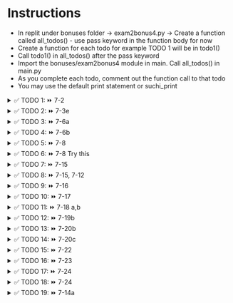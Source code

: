 # Instructions  

- In replit under bonuses folder -> exam2bonus4.py -> Create a function called all_todos() - use pass keyword in the function body for now
- Create a function for each todo for example TODO 1 will be in todo1()
- Call todo1() in all_todos() after the pass keyword
- Import the bonuses/exam2bonus4 module in main. Call all_todos() in main.py
- As you complete each todo, comment out the function call to that todo
- You may use the default print statement or suchi_print

<details>
  <summary>
    ✅ TODO 1: ⏩ 7-2
  </summary>
  Create and print an empty list
</details>


<details>
  <summary>
    ✅ TODO 2: ⏩ 7-3e
  </summary>
  Create and print a list with 5 values of your choice, they can be of any datatype
</details>


<details>
  <summary>
    ✅ TODO 3: ⏩ 7-6a
  </summary>
  Print the THIRD element of the student list<br>
  <code>student = [123678, "James Smith", "COSC", 3.67, [90, 95, 67]]</code>
</details>


<details>
  <summary>
    ✅ TODO 4: ⏩ 7-6b
  </summary>
  Print the value 3.67 from the student list using negative index<br>
  <code>student = [123678, "James Smith", "COSC", 3.67, [90, 95, 67]]</code>
</details>


<details>
  <summary>
    ✅ TODO 5: ⏩ 7-8
  </summary>
  Find the index position of **Bob Singer** and print it<br>
  <code>employee = ["28678", "Bob Singer", "HR", [90, 95, 67], ["Manager", "Supervisor", "Team Leader"]]</code>
</details>


<details>
  <summary>
    ✅ TODO 6: ⏩ 7-8 Try this
  </summary>
  Given <code>employee = ["28678", "Bob Singer", "HR", [90, 95, 67], ["Manager", "Supervisor", "Team Leader"]]</code><br>
  
  - Write an input statement to ask the user to enter an employee ID<br>
  - Find the index position for that employee id<br>
  - Using that index, find the department and print it (department is two indexes after the ID)<br>
  - 🚩 Important: If the user enters an employee ID other than "28678", an exception will be raised, so,
    - either use exception handling or
    - use the in operator to check
</details>


<details>
  <summary>
    ✅ TODO 7: ⏩ 7-15
  </summary>
  Calculate the min, max and sum of the list rounded to two decimals<br>
  <code>sales_data = [100.45, 102.697, 230.22, 115.715, 201.332, 118.56]</code>
</details>


<details>
  <summary>
    ✅ TODO 8: ⏩ 7-15, 7-12
  </summary>
  Calculate the average sales data<br>
  <code>sales_data = [100.45, 102.67, 230.22, 115.75, 201.33, 118.56]</code>
  💡 Hint: Use sum and len, also, answer = 144.83
</details>


<details>
  <summary>
    ✅ TODO 9: ⏩ 7-16
  </summary>
  Reverse the list and print it<br>
  <code>scores_list = [99, 98, 96, 94, 100, 92, 90]</code>  

  - 📜 <code>print(scores_list)</code> should display [90, 92, 100, 94, 96, 98, 99]
</details>


<details>
  <summary>
    ✅ TODO 10: ⏩ 7-17
  </summary>
  Sort the elements of the list and print it<br>
  <code>sales_data = [100.45, 102.67, 230.22, 115.75, 201.33, 118.56]</code>  

  - 📜 <code>print(sales_data)</code> should display [100.45, 102.67, 115.75, 118.56, 201.33, 230.22]
</details>


<details>
  <summary>
    ✅ TODO 11: ⏩ 7-18 a,b
  </summary>
  Merge the two lists into one list named employee 
  
  - using the extend method and 
  - using the operator<br>
  <code>employee = ["28678", "Bob Singer", "HR"]</code><br>
  <code>more_data = ["08/01/1982", "bob@company.com" ]</code><br>

  - 📜 <code>print(employee)</code> should display ["28678", "Bob Singer", "HR", "08/01/1982", "bob@company.com"]
</details>


<details>
  <summary>
    ✅ TODO 12: ⏩ 7-19b
  </summary>
  Convert employee list to a tuple and print the tuple<br>
  <code>employee = ["28678", "Bob Singer", "HR", [90, 95, 67], ["Manager", "Supervisor", "Team Leader"]]</code>
</details>


<details>
  <summary>
    ✅ TODO 13: ⏩ 7-20b
  </summary>
  Convert the string to a list with 7 elements and print the list<br>
  <code>weekdays = "Sunday;Monday;Tuesday;Wednesday;Thursday;Friday;Saturday"</code>  

  - 📜The output should be ['Sunday', 'Monday', 'Tuesday', 'Wednesday', 'Thursday', 'Friday', 'Saturday']
</details>


<details>
  <summary>
    ✅ TODO 14: ⏩ 7-20c
  </summary>
  Convert the list to a string that looks like this<br>
  <code>Sunday - Monday - Tuesday - Wednesday - Thursday - Friday - Saturday</code>
  <code>weekdays = ['Sunday', 'Monday', 'Tuesday', 'Wednesday', 'Thursday', 'Friday', 'Saturday']</code>
</details>




<details>
  <summary>
    ✅ TODO 15: ⏩ 7-22
  </summary>
  Clear the data from the list<br>
  <code>employee = ["28678", "Bob Singer", "HR", [90, 95, 67], ["Manager", "Supervisor", "Team Leader"]]</code>  

  - print(employee) should display []
</details>


<details>
  <summary>
    ✅ TODO 16: ⏩ 7-23
  </summary>
   Delete the list
  <code>sales = [100.45, 102.67, 230.22, 115.75, 201.33, 118.56]</code>

  - print(employee) should give an error
</details>


<details>
  <summary>
    ✅ TODO 17: ⏩ 7-24
  </summary>
  Get the slice that has elements Monday, Wednesday, Friday and print it
  <code>weeks = ["Sunday", "Monday", "Tuesday", "Wednesday", "Thursday", "Friday", "Saturday"]</code>

</details>


<details>
  <summary>
    ✅ TODO 18: ⏩ 7-24
  </summary>
  Get the slice that has elements Saturday, Thursday, Tuesday and print it
  <code>weeks = ["Sunday", "Monday", "Tuesday", "Wednesday", "Thursday", "Friday", "Saturday"]</code>

</details>


<details>
  <summary>
    ✅ TODO 19: ⏩ 7-14a
  </summary>
  Use a for loop to print each list element in a new line, all in lowercase
  <code>weeks = ["Sunday", "Monday", "Tuesday", "Wednesday", "Thursday", "Friday", "Saturday"]</code>

</details>
